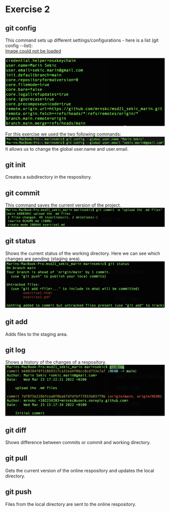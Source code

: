 # Exercise 2

## git config
This command sets up different settings/configurations - here is a list (git config --list):\
[Image could not be loaded](media/git-config---list.png)

<img src="media/git-config---list.png" alt="alt">

For this exercise we used the two following commands:\
![Image could not be loaded](media/git-config.jpg)\
It allows us to change the global user.name and user.email.

## git init
Creates a subdirectory in the respository.

## git commit
This command saves the current version of the project.\
![Image could not be loaded](media/git-commit.jpg)

## git status
Shows the current status of the working directory. Here we can see which changes are pending (staging area).\
![Image could not be loaded](media/git-status.jpg)

## git add
Adds files to the staging area.

## git log
Shows a history of the changes of a respository.\
![Image could not be loaded](media/git-log.jpg)

## git diff
Shows difference between commits or commit and working directory.

## git pull
Gets the current version of the online respository and updates the local directory.

## git push
Files from the local directory are sent to the online respository.
